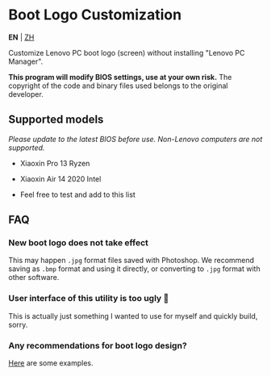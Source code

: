 # Boot Logo Customization

**EN** | [ZH](README.zh.md)

Customize Lenovo PC boot logo (screen) without installing "Lenovo PC Manager".

**This program will modify BIOS settings, use at your own risk.** The copyright of the code and binary files used belongs to the original developer.

## Supported models

*Please update to the latest BIOS before use. Non-Lenovo computers are not supported.*

- Xiaoxin Pro 13 Ryzen

- Xiaoxin Air 14 2020 Intel

- Feel free to test and add to this list

## FAQ

### New boot logo does not take effect

This may happen `.jpg` format files saved with Photoshop. We recommend saving as `.bmp` format and using it directly, or converting to `.jpg` format with other software.

### User interface of this utility is too ugly 🤯

This is actually just something I wanted to use for myself and quickly build, sorry.

### Any recommendations for boot logo design?

[Here](https://github.com/Coxxs/LogoDiy/tree/master/Examples) are some examples.
